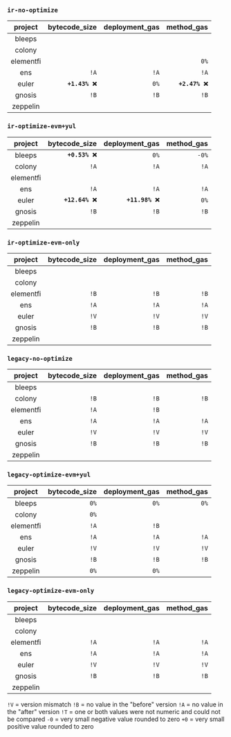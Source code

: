 
### `ir-no-optimize`
|   project |  bytecode_size | deployment_gas |     method_gas |
|:---------:|---------------:|---------------:|---------------:|
|    bleeps |                |                |                |
|    colony |                |                |                |
| elementfi |                |                |           `0%` |
|       ens |           `!A` |           `!A` |           `!A` |
|     euler | **`+1.43% ❌`** |           `0%` | **`+2.47% ❌`** |
|    gnosis |           `!B` |           `!B` |           `!B` |
|  zeppelin |                |                |                |

### `ir-optimize-evm+yul`
|   project |   bytecode_size |  deployment_gas | method_gas |
|:---------:|----------------:|----------------:|-----------:|
|    bleeps |  **`+0.53% ❌`** |            `0%` |      `-0%` |
|    colony |            `!A` |            `!A` |       `!A` |
| elementfi |                 |                 |            |
|       ens |            `!A` |            `!A` |       `!A` |
|     euler | **`+12.64% ❌`** | **`+11.98% ❌`** |       `0%` |
|    gnosis |            `!B` |            `!B` |       `!B` |
|  zeppelin |                 |                 |            |

### `ir-optimize-evm-only`
|   project | bytecode_size | deployment_gas | method_gas |
|:---------:|--------------:|---------------:|-----------:|
|    bleeps |               |                |            |
|    colony |               |                |            |
| elementfi |          `!B` |           `!B` |       `!B` |
|       ens |          `!A` |           `!A` |       `!A` |
|     euler |          `!V` |           `!V` |       `!V` |
|    gnosis |          `!B` |           `!B` |       `!B` |
|  zeppelin |               |                |            |

### `legacy-no-optimize`
|   project | bytecode_size | deployment_gas | method_gas |
|:---------:|--------------:|---------------:|-----------:|
|    bleeps |               |                |            |
|    colony |          `!B` |           `!B` |       `!B` |
| elementfi |          `!A` |           `!B` |            |
|       ens |          `!A` |           `!A` |       `!A` |
|     euler |          `!V` |           `!V` |       `!V` |
|    gnosis |          `!B` |           `!B` |       `!B` |
|  zeppelin |               |                |            |

### `legacy-optimize-evm+yul`
|   project | bytecode_size | deployment_gas | method_gas |
|:---------:|--------------:|---------------:|-----------:|
|    bleeps |          `0%` |           `0%` |       `0%` |
|    colony |          `0%` |                |            |
| elementfi |          `!A` |           `!B` |            |
|       ens |          `!A` |           `!A` |       `!A` |
|     euler |          `!V` |           `!V` |       `!V` |
|    gnosis |          `!B` |           `!B` |       `!B` |
|  zeppelin |          `0%` |           `0%` |            |

### `legacy-optimize-evm-only`
|   project | bytecode_size | deployment_gas | method_gas |
|:---------:|--------------:|---------------:|-----------:|
|    bleeps |               |                |            |
|    colony |               |                |            |
| elementfi |          `!A` |           `!A` |       `!A` |
|       ens |          `!A` |           `!A` |       `!A` |
|     euler |          `!V` |           `!V` |       `!V` |
|    gnosis |          `!B` |           `!B` |       `!B` |
|  zeppelin |               |                |            |


`!V` = version mismatch
`!B` = no value in the "before" version
`!A` = no value in the "after" version
`!T` = one or both values were not numeric and could not be compared
`-0` = very small negative value rounded to zero
`+0` = very small positive value rounded to zero

